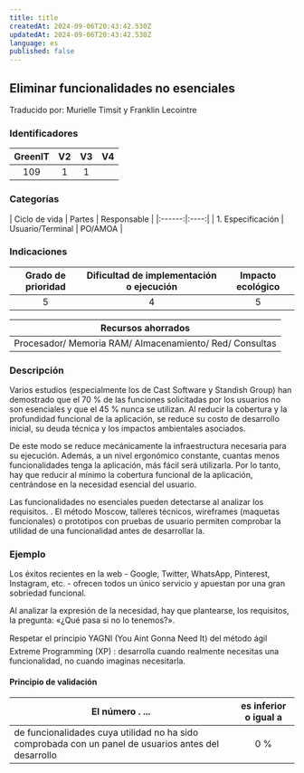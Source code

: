 ```yaml
---
title: title
createdAt: 2024-09-06T20:43:42.530Z
updatedAt: 2024-09-06T20:43:42.530Z
language: es
published: false
---
```

## Eliminar funcionalidades no esenciales
Traducido por: Murielle Timsit y Franklin Lecointre

### Identificadores

| GreenIT | V2  | V3  | V4  |
|:-------:|:----:|:----:|:----:|
|   109  | 1 | 1 |

### Categorías

| Ciclo de vida | Partes | Responsable |
|:------:|:----:|
| 1. Especificación | Usuario/Terminal | PO/AMOA |

### Indicaciones

| Grado de prioridad   | Dificultad de implementación o ejecución | Impacto ecológico   |
|:-------------------:|:-------------------------:|:---------------------:|
| 5 | 4 | 5 |

|Recursos ahorrados |
|:----------------------------------------------------------:|
|Procesador/ Memoria RAM/ Almacenamiento/ Red/ Consultas   |

### Descripción
Varios estudios (especialmente los de Cast Software y Standish Group) han demostrado que el 70 % de las funciones solicitadas por los usuarios no son esenciales y que el 45 % nunca se utilizan. Al reducir la cobertura y la profundidad funcional de la aplicación, se reduce su costo de desarrollo inicial, su deuda técnica y los impactos ambientales asociados. 

De este modo se reduce mecánicamente la infraestructura necesaria para su ejecución. Además, a un nivel ergonómico constante, cuantas menos funcionalidades tenga la aplicación, más fácil será utilizarla. Por lo tanto, hay que reducir al mínimo la cobertura funcional de la aplicación, centrándose en la necesidad esencial del usuario.

Las funcionalidades no esenciales pueden detectarse al analizar los requisitos.
. El método Moscow, talleres técnicos, wireframes (maquetas funcionales) o prototipos con pruebas de usuario permiten comprobar la utilidad de una funcionalidad antes de desarrollar la. 


### Ejemplo
Los éxitos recientes en la web - Google, Twitter, WhatsApp, Pinterest, Instagram, etc. - ofrecen todos un único servicio y apuestan por una gran sobriedad funcional.

Al analizar la expresión de la necesidad, hay que plantearse, los requisitos, la pregunta: «¿Qué pasa si no lo tenemos?».

Respetar el principio YAGNI (You Aint Gonna Need It) del método ágil
  Extreme Programming (XP) : desarrolla cuando realmente necesitas una funcionalidad, no cuando imaginas necesitarla.

#### Principio de validación


| El número . ... |    es inferior o igual a   |  
|-------------------|:-------------------------:|
| de funcionalidades cuya utilidad no ha sido comprobada con un panel de usuarios antes del desarrollo | 0 % |

